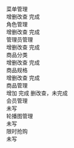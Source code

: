 菜单管理<br>
增删改查  完成<br>
角色管理<br>
增删改查  完成<br>
管理员管理<br>
增删改查  完成<br>
商品分类<br>
增删改查  完成<br>
商品规格<br>
增删改查  完成<br>
商品管理<br>
增加  完成 删改查，未完成<br>
会员管理<br>
未写<br>
轮播图管理<br>
未写<br>
限时抢购<br>
未写<br>
